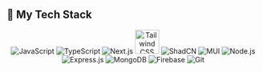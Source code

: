 ## 🔧 My Tech Stack

<p align="center">
  <img src="https://img.icons8.com/color/48/000000/javascript.png" alt="JavaScript" />
  <img src="https://img.icons8.com/color/48/000000/typescript.png" alt="TypeScript" />
  <img src="https://img.icons8.com/fluency/48/000000/nextjs.png" alt="Next.js" />
  <img src="https://upload.wikimedia.org/wikipedia/commons/d/d5/Tailwind_CSS_Logo.svg" alt="Tailwind CSS" width="48" height="48" />
  <img src="https://via.placeholder.com/48/ffffff?text=ShadCN" alt="ShadCN" />
  <img src="https://img.icons8.com/color/48/000000/material-ui.png" alt="MUI" />
  <img src="https://img.icons8.com/color/48/000000/nodejs.png" alt="Node.js" />
  <img src="https://img.icons8.com/ios/50/000000/express-js.png" alt="Express.js" />
  <img src="https://img.icons8.com/color/48/000000/mongodb.png" alt="MongoDB" />
  <img src="https://img.icons8.com/color/48/000000/firebase.png" alt="Firebase" />
  <img src="https://img.icons8.com/color/48/000000/git.png" alt="Git" />
</p>
